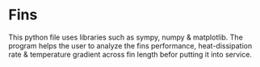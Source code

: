 # Fins
This python file uses libraries such as sympy, numpy & matplotlib. 
The program helps the user to analyze the fins performance, heat-dissipation rate & temperature gradient across fin length befor putting it into service.
